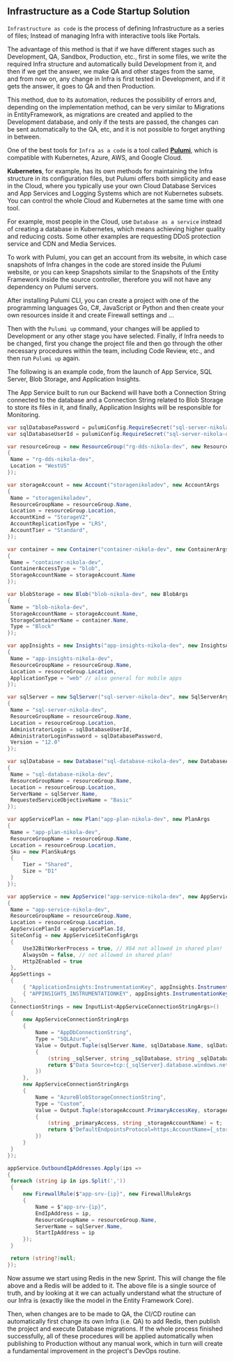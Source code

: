 ﻿## **Infrastructure as a Code** Startup Solution

`Infrastructure as code` is the process of defining Infrastructure as a series of files; Instead of managing Infra with interactive tools like Portals.

The advantage of this method is that if we have different stages such as Development, QA, Sandbox, Production, etc., first in some files, we write the required Infra structure and automatically build Development from it, and then if we get the answer, we make QA and other stages from the same, and from now on, any change in Infra is first tested in Development, and if it gets the answer, it goes to QA and then Production.

This method, due to its automation, reduces the possibility of errors and, depending on the implementation method, can be very similar to Migrations in EntityFramework, as migrations are created and applied to the Development database, and only if the tests are passed, the changes can be sent automatically to the QA, etc, and it is not possible to forget anything in between.

One of the best tools for `Infra as a code` is a tool called **[Pulumi](https://www.pulumi.com/)**, which is compatible with Kubernetes, Azure, AWS, and Google Cloud.

**Kubernetes**, for example, has its own methods for maintaining the Infra structure in its configuration files, but Pulumi offers both simplicity and ease in the Cloud, where you typically use your own Cloud Database Services and App Services and Logging Systems which are not Kubernetes subsets. You can control the whole Cloud and Kubernetes at the same time with one tool.

For example, most people in the Cloud, use `Database as a service` instead of creating a database in Kubernetes, which means achieving higher quality and reducing costs. Some other examples are requesting DDoS protection service and CDN and Media Services.

To work with Pulumi, you can get an account from its website, in which case snapshots of Infra changes in the code are stored inside the Pulumi website, or you can keep Snapshots similar to the Snapshots of the Entity Framework inside the source controller, therefore you will not have any dependency on Pulumi servers.

After installing Pulumi CLI, you can create a project with one of the programming languages Go, C#, JavaScript or Python and then create your own resources inside it and create Firewall settings and ...


Then with the `Pulumi up` command, your changes will be applied to Development or any other stage you have selected. Finally, if Infra needs to be changed, first you change the project file and then go through the other necessary procedures within the team, including Code Review, etc., and then run `Pulumi up` again.

The following is an example code, from the launch of App Service, SQL Server, Blob Storage, and Application Insights.

The App Service built to run our Backend will have both a Connection String connected to the database and a Connection String related to Blob Storage to store its files in it, and finally, Application Insights will be responsible for Monitoring.

   ```csharp
var sqlDatabasePassword = pulumiConfig.RequireSecret("sql-server-nikola-dev-password");
var sqlDatabaseUserId = pulumiConfig.RequireSecret("sql-server-nikola-dev-user-id");

var resourceGroup = new ResourceGroup("rg-dds-nikola-dev", new ResourceGroupArgs
{
    Name = "rg-dds-nikola-dev",
    Location = "WestUS"
});

var storageAccount = new Account("storagenikoladev", new AccountArgs
{
    Name = "storagenikoladev",
    ResourceGroupName = resourceGroup.Name,
    Location = resourceGroup.Location,
    AccountKind = "StorageV2",
    AccountReplicationType = "LRS",
    AccountTier = "Standard",
});

var container = new Container("container-nikola-dev", new ContainerArgs
{
    Name = "container-nikola-dev",
    ContainerAccessType = "blob",
    StorageAccountName = storageAccount.Name
});

var blobStorage = new Blob("blob-nikola-dev", new BlobArgs
{
    Name = "blob-nikola-dev",
    StorageAccountName = storageAccount.Name,
    StorageContainerName = container.Name,
    Type = "Block"
});

var appInsights = new Insights("app-insights-nikola-dev", new InsightsArgs
{
    Name = "app-insights-nikola-dev",
    ResourceGroupName = resourceGroup.Name,
    Location = resourceGroup.Location,
    ApplicationType = "web" // also general for mobile apps
});

var sqlServer = new SqlServer("sql-server-nikola-dev", new SqlServerArgs
{
    Name = "sql-server-nikola-dev",
    ResourceGroupName = resourceGroup.Name,
    Location = resourceGroup.Location,
    AdministratorLogin = sqlDatabaseUserId,
    AdministratorLoginPassword = sqlDatabasePassword,
    Version = "12.0"
});

var sqlDatabase = new Database("sql-database-nikola-dev", new DatabaseArgs
{
    Name = "sql-database-nikola-dev",
    ResourceGroupName = resourceGroup.Name,
    Location = resourceGroup.Location,
    ServerName = sqlServer.Name,
    RequestedServiceObjectiveName = "Basic"
});

var appServicePlan = new Plan("app-plan-nikola-dev", new PlanArgs
{
    Name = "app-plan-nikola-dev",
    ResourceGroupName = resourceGroup.Name,
    Location = resourceGroup.Location,
    Sku = new PlanSkuArgs
    {
        Tier = "Shared",
        Size = "D1"
    }
});

var appService = new AppService("app-service-nikola-dev", new AppServiceArgs
{
    Name = "app-service-nikola-dev",
    ResourceGroupName = resourceGroup.Name,
    Location = resourceGroup.Location,
    AppServicePlanId = appServicePlan.Id,
    SiteConfig = new AppServiceSiteConfigArgs
    {
        Use32BitWorkerProcess = true, // X64 not allowed in shared plan!
        AlwaysOn = false, // not allowed in shared plan!
        Http2Enabled = true
    },
    AppSettings =
    {
        { "ApplicationInsights:InstrumentationKey", appInsights.InstrumentationKey },
        { "APPINSIGHTS_INSTRUMENTATIONKEY", appInsights.InstrumentationKey }
    },
    ConnectionStrings = new InputList<AppServiceConnectionStringArgs>()
    {
        new AppServiceConnectionStringArgs
        {
            Name = "AppDbConnectionString",
            Type = "SQLAzure",
            Value = Output.Tuple(sqlServer.Name, sqlDatabase.Name, sqlDatabaseUserId, sqlDatabasePassword).Apply(t =>
            {
                (string _sqlServer, string _sqlDatabase, string _sqlDatabaseUserId, string _sqlDatabasePassword) = t;
                return $"Data Source=tcp:{_sqlServer}.database.windows.net;Initial Catalog={_sqlDatabase};User ID={_sqlDatabaseUserId};Password={_sqlDatabasePassword};Max Pool Size=1024;Persist Security Info=true;Application Name=Nikola";
            })
        },
        new AppServiceConnectionStringArgs
        {
            Name = "AzureBlobStorageConnectionString",
            Type = "Custom",
            Value = Output.Tuple(storageAccount.PrimaryAccessKey, storageAccount.Name).Apply(t =>
            {
                (string _primaryAccess, string _storageAccountName) = t;
                return $"DefaultEndpointsProtocol=https;AccountName={_storageAccountName};AccountKey={_primaryAccess};EndpointSuffix=core.windows.net";
            })
        }
    }
});

appService.OutboundIpAddresses.Apply(ips =>
{
    foreach (string ip in ips.Split(','))
    {
        new FirewallRule($"app-srv-{ip}", new FirewallRuleArgs
        {
            Name = $"app-srv-{ip}",
            EndIpAddress = ip,
            ResourceGroupName = resourceGroup.Name,
            ServerName = sqlServer.Name,
            StartIpAddress = ip
        });
    }

    return (string?)null;
});
```

Now assume we start using Redis in the new Sprint. This will change the file above and a Redis will be added to it. The above file is a single source of truth, and by looking at it we can actually understand what the structure of our Infra is (exactly like the model in the Entity Framework Core).

Then, when changes are to be made to QA, the CI/CD routine can automatically first change its own Infra (i.e. QA) to add Redis, then publish the project and execute Database migrations. If the whole process finished successfully, all of these procedures will be applied automatically when publishing to Production without any manual work, which in turn will create a fundamental improvement in the project's DevOps routine.
